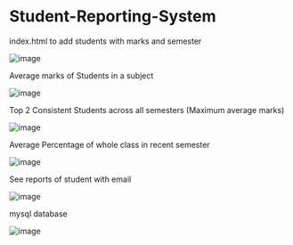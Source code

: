 # Student-Reporting-System

index.html to add students with marks and semester

![image](https://user-images.githubusercontent.com/20416765/214706672-16e9dab0-9089-4369-89ba-92525cf1adf7.png)


Average marks of Students in a subject

![image](https://user-images.githubusercontent.com/20416765/214706764-4b2b9fb9-3542-4d42-ae1f-81233a048e7d.png)

Top 2 Consistent Students across all semesters (Maximum average marks)

![image](https://user-images.githubusercontent.com/20416765/214706846-2932ea39-b84e-4b29-b2d3-04a74deaa771.png)

Average Percentage of whole class in recent semester

![image](https://user-images.githubusercontent.com/20416765/214706892-03864ce0-2b6f-4fc8-a21c-0a157f8bfdd2.png)

See reports of student with email

![image](https://user-images.githubusercontent.com/20416765/214706970-c94975f1-1a5c-4797-876f-2bd89468a851.png)

mysql database

![image](https://user-images.githubusercontent.com/20416765/214707071-9e437b54-06ad-4638-b900-9eaf3da1e6a4.png)
